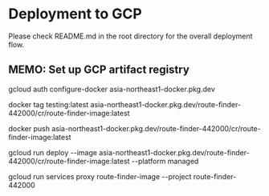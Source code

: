 # Deployment to GCP

Please check README.md in the root directory for the overall deployment flow.

## MEMO: Set up GCP artifact registry

gcloud auth configure-docker asia-northeast1-docker.pkg.dev

docker tag testing:latest asia-northeast1-docker.pkg.dev/route-finder-442000/cr/route-finder-image:latest

docker push asia-northeast1-docker.pkg.dev/route-finder-442000/cr/route-finder-image:latest

gcloud run deploy --image asia-northeast1-docker.pkg.dev/route-finder-442000/cr/route-finder-image:latest --platform managed

gcloud run services proxy route-finder-image --project route-finder-442000
